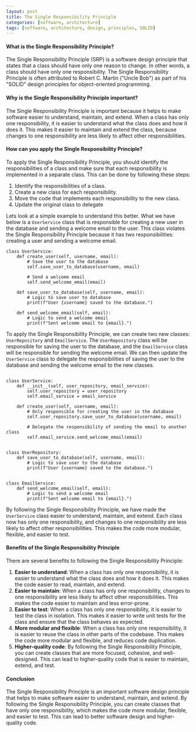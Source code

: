 ```yaml
---
layout: post
title: The Single Responsibility Principle
categories: [software, architecture]
tags: [software, architecture, design, principles, SOLID]
---
```


#### What is the Single Responsibility Principle?

The Single Responsibility Principle (SRP) is a software design principle that states that a class should have only one reason to change. In other words, a class should have only one responsibility. The Single Responsibility Principle is often attributed to Robert C. Martin ("Uncle Bob") as part of his "SOLID" design principles for object-oriented programming. 

#### Why is the Single Responsibility Principle important?

The Single Responsibility Principle is important because it helps to make software easier to understand, maintain, and extend. When a class has only one responsibility, it is easier to understand what the class does and how it does it. This makes it easier to maintain and extend the class, because changes to one responsibility are less likely to affect other responsibilities.

#### How can you apply the Single Responsibility Principle?

To apply the Single Responsibility Principle, you should identify the responsibilities of a class and make sure that each responsibility is implemented in a separate class. This can be done by following these steps: 

1. Identify the responsibilities of a class.
2. Create a new class for each responsibility.
3. Move the code that implements each responsibility to the new class.
4. Update the original class to delegate

Lets look at a simple example to understand this better. What we have below is a `UserService` class that is responsible for creating a new user in the database and sending a welcome email to the user. This class violates the Single Responsibility Principle because it has two responsibilities: creating a user and sending a welcome email.

```
class UserService:
    def create_user(self, username, email):
        # Save the user to the database
        self.save_user_to_database(username, email)
        
        # Send a welcome email
        self.send_welcome_email(email)
    
    def save_user_to_database(self, username, email):
        # Logic to save user to database
        print(f"User {username} saved to the database.")
    
    def send_welcome_email(self, email):
        # Logic to send a welcome email
        print(f"Sent welcome email to {email}.")
```

To apply the Single Responsibility Principle, we can create two new classes: `UserRepository` and `EmailService`. The `UserRepository` class will be responsible for saving the user to the database, and the `EmailService` class will be responsible for sending the welcome email. We can then update the `UserService` class to delegate the responsibilities of saving the user to the database and sending the welcome email to the new classes.

```

class UserService:
    def __init__(self, user_repository, email_service):
        self.user_repository = user_repository
        self.email_service = email_service
    
    def create_user(self, username, email):
        # Only responsible for creating the user in the database
        self.user_repository.save_user_to_database(username, email)
        
        # Delegate the responsibility of sending the email to another class
        self.email_service.send_welcome_email(email)


class UserRepository:
    def save_user_to_database(self, username, email):
        # Logic to save user to the database
        print(f"User {username} saved to the database.")


class EmailService:
    def send_welcome_email(self, email):
        # Logic to send a welcome email
        print(f"Sent welcome email to {email}.")

```

By following the Single Responsibility Principle, we have made the `UserService` class easier to understand, maintain, and extend. Each class now has only one responsibility, and changes to one responsibility are less likely to affect other responsibilities. This makes the code more modular, flexible, and easier to test.

#### Benefits of the Single Responsibility Principle

There are several benefits to following the Single Responsibility Principle:
1. **Easier to understand**: When a class has only one responsibility, it is easier to understand what the class does and how it does it. This makes the code easier to read, maintain, and extend.
2. **Easier to maintain**: When a class has only one responsibility, changes to one responsibility are less likely to affect other responsibilities. This makes the code easier to maintain and less error-prone.
3. **Easier to test**: When a class has only one responsibility, it is easier to test the class in isolation. This makes it easier to write unit tests for the class and ensure that the class behaves as expected.
4. **More modular and flexible**: When a class has only one responsibility, it is easier to reuse the class in other parts of the codebase. This makes the code more modular and flexible, and reduces code duplication.
5. **Higher-quality code**: By following the Single Responsibility Principle, you can create classes that are more focused, cohesive, and well-designed. This can lead to higher-quality code that is easier to maintain, extend, and test.

#### Conclusion

The Single Responsibility Principle is an important software design principle that helps to make software easier to understand, maintain, and extend. By following the Single Responsibility Principle, you can create classes that have only one responsibility, which makes the code more modular, flexible, and easier to test. This can lead to better software design and higher-quality code.

